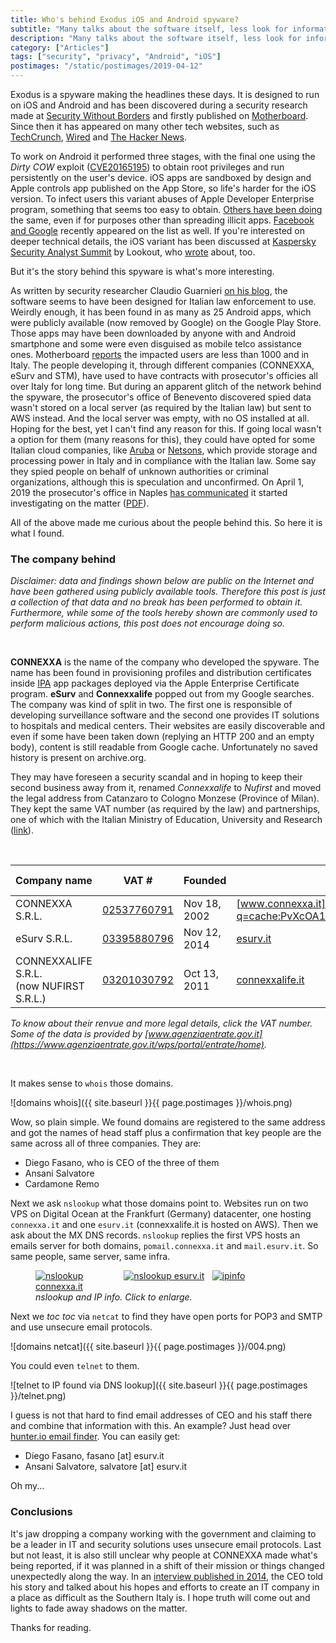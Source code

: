 ```yaml
---
title: Who's behind Exodus iOS and Android spyware?
subtitle: "Many talks about the software itself, less look for information about the creators, information hidden in plain sight"
description: "Many talks about the software itself, less look for information about the creators, information hidden in plain sight"
category: ["Articles"]
tags: ["security", "privacy", "Android", "iOS"]
postimages: "/static/postimages/2019-04-12"
---
```


Exodus is a spyware making the headlines these days. It is designed to run on iOS and Android and has been discovered during a security research made at [Security Without Borders](https://securitywithoutborders.org/blog/2019/03/29/exodus.html) and firstly published on [Motherboard](https://motherboard.vice.com/en_us/article/43z93g/hackers-hid-android-malware-in-google-play-store-exodus-esurv). Since then it has appeared on many other tech websites, such as [TechCrunch](https://techcrunch.com/2019/04/08/iphone-spyware-certificate/), [Wired](https://www.wired.com/story/exodus-spyware-ios/) and [The Hacker News](https://thehackernews.com/2019/04/exodus-ios-malware.html).

To work on Android it performed three stages, with the final one using the *Dirty COW* exploit ([CVE­2016­5195](http://cve.mitre.org/cgi-bin/cvename.cgi?name=cve-2016-5195)) to obtain root privileges and run persistently on the user's device.
iOS apps are sandboxed by design and Apple controls app published on the App Store, so life's harder for the iOS version. To infect users this variant abuses of Apple Developer Enterprise program, something that seems too easy to obtain. [Others have been doing](https://www.theverge.com/2019/2/20/18232140/apple-tutuapp-piracy-ios-apps-developer-enterprise-program-misuse) the same, even if for purposes other than spreading illicit apps. [Facebook and Google](https://www.theregister.co.uk/2019/02/01/apple_facebook_google_enterprise_cert_drama/) recently appeared on the list as well.
If you're interested on deeper technical details, the iOS variant has been discussed at [Kaspersky Security Analyst Summit](https://sas.kaspersky.com/) by Lookout, who [wrote](https://blog.lookout.com/esurv-research) about, too.

But it's the story behind this spyware is what's more interesting.

As written by security researcher Claudio Guarnieri [on his blog](https://nex.sx/blog/2019/04/04/exodus-spy-scandal-italy.html), the software seems to have been designed for Italian law enforcement to use. Weirdly enough, it has been found in as many as 25 Android apps, which were publicly available (now removed by Google) on the Google Play Store. Those apps may have been downloaded by anyone with and Android smartphone and some were even disguised as mobile telco assistance ones. Motherboard [reports](https://motherboard.vice.com/it/article/7xnyy9/malware-exodus-infettati-1000-italiani-app-nascosta-google-play-store) the impacted users are less than 1000 and in Italy. 
The people developing it, through different companies (CONNEXXA, eSurv and STM), have used to have contracts with prosecutor's officies all over Italy for long time. But during an apparent glitch of the network behind the spyware, the prosecutor's office of Benevento discovered spied data wasn't stored on a local server (as required by the Italian law) but sent to AWS instead. And the local server was empty, with no OS installed at all. Hoping for the best, yet I can't find any reason for this. If going local wasn't a option for them (many reasons for this), they could have opted for some Italian cloud companies, like [Aruba](https://www.cloud.it/home.aspx) or [Netsons](https://www.netsons.com/cloud/), which provide storage and processing power in Italy and in compliance with the Italian law.
Some say they spied people on behalf of unknown authorities or criminal organizations, although this is speculation and unconfirmed. On April 1, 2019 the prosecutor's office in Naples [has communicated](https://motherboard.vice.com/it/article/eveeq4/procura-napoli-indaga-esurv-azienda-malware-exodus-google-play-store) it started investigating on the matter ([PDF](http://www.procura.napoli.giustizia.it/download/5311/)).

All of the above made me curious about the people behind this. So here it is what I found.

### The company behind

*Disclaimer: data and findings shown below are public on the Internet and have been gathered using publicly available tools. Therefore this post is just a collection of that data and no break has been performed to obtain it. Furthermore, while some of the tools hereby shown are commonly used to perform malicious actions, this post does not encourage doing so.*

<br>

**CONNEXXA** is the name of the company who developed the spyware. The name has been found in provisioning profiles and distribution certificates inside [IPA](https://www.theiphonewiki.com/wiki/IPA_File_Format) app packages deployed via the Apple Enterprise Certificate program. **eSurv** and **Connexxalife** popped out from my Google searches. The company was kind of split in two. The first one is responsible of developing surveillance software and the second one provides IT solutions to hospitals and medical centers. Their websites are easily discoverable and even if some have been taken down (replying an HTTP 200 and an empty body), content is still readable from Google  cache. Unfortunately no saved history is present on archive.org.

They may have foreseen a security scandal and in hoping to keep their second business away from it, renamed *Connexxalife* to *Nufirst* and moved the legal address from Catanzaro to Cologno Monzese (Province of Milan). They kept the same VAT number (as required by the law) and partnerships, one of which with the Italian Ministry of Education, University and Research ([link](https://miur.gov.it/web/guest/normativa/-/asset_publisher/l5McTyTJNEft/content/cambio-di-denominazione-sociale-del-soggetto-beneficiario-da-connexxalife-srl-a-nufirst-srl-progetto-di-ricerca-scn_00442-invecchiamento-della-societa?inheritRedirect=false&redirect=https%3A%2F%2Fmiur.gov.it%2Fweb%2Fguest%2Fnormativa%3Fp_p_id%3D101_INSTANCE_l5McTyTJNEft%26p_p_lifecycle%3D0%26p_p_state%3Dnormal%26p_p_mode%3Dview%26p_p_col_id%3Dcolumn-2%26p_p_col_count%3D1%26p_r_p_564233524_categoryId%3D20896%26p_r_p_564233524_resetCur%3Dtrue)).

<br>

| Company name | VAT # | Founded | Website | website up? |
|---|---|---|---|---|
| CONNEXXA S.R.L. | [02537760791](https://www.impresaitalia.info/ik00912568/connexxa-srl/catanzaro.aspx) | Nov 18, 2002 | [www.connexxa.it]((http://webcache.googleusercontent.com/search?q=cache:PvXcOA1WkQAJ:www.connexxa.it/%3Fa2_content_id%3D58%26catPadre%3D58%26section%3Dpagine%26a2_language%3Dit+&cd=1&hl=it&ct=clnk&gl=it)) | down |
| eSurv S.R.L. | [03395880796](https://it.kompass.com/c/esurv/it1879821/) | Nov 12, 2014 | [esurv.it](http://webcache.googleusercontent.com/search?q=cache:wxfMbhIFqo4J:www.esurv.it/%3Farke_language%3Den+&cd=3&hl=en&ct=clnk&gl=it&client=safari) | down |
| CONNEXXALIFE S.R.L. <br>(now NUFIRST S.R.L.) | [03201030792](https://it.kompass.com/c/connexxalife-s-r-l/it1408341/) | Oct 13, 2011 | [connexxalife.it](http://connexxalife.it/) | up |

*To know about their renvue and more legal details, click the VAT number. Some of the data is provided by [www.agenziaentrate.gov.it](https://www.agenziaentrate.gov.it/wps/portal/entrate/home).*

<br>

It makes sense to `whois` those domains.

![domains whois]({{ site.baseurl }}{{ page.postimages }}/whois.png)

Wow, so plain simple. We found domains are registered to the same address and got the names of head staff plus a confirmation that key people are the same across all of three companies. They are:

- Diego Fasano, who is CEO of the three of them
- Ansani Salvatore
- Cardamone Remo

Next we ask `nslookup` what those domains point to. Websites run on two VPS on Digital Ocean at the Frankfurt (Germany) datacenter, one hosting `connexxa.it` and one `esurv.it` (connexxalife.it is hosted on AWS). Then we ask about the MX DNS records. `nslookup` replies the first VPS hosts an emails server for both domains, `pomail.connexxa.it` and `mail.esurv.it`. So same people, same server, same infra.

<figure>
    <div style="display:flex">
        <div style="flex:1.333">
            <a href="{{ site.baseurl }}{{ page.postimages }}/001.png">
                <img src="{{ site.baseurl }}{{ page.postimages }}/001.png" alt="nslookup connexxa.it">
            </a>
        </div>
        <div style="flex:1.333">
            <a href="{{ site.baseurl }}{{ page.postimages }}/002.png">
                <img src="{{ site.baseurl }}{{ page.postimages }}/002.png" alt="nslookup esurv.it">
            </a>
        </div>
        <div style="flex:1.333">
            <a href="{{ site.baseurl }}{{ page.postimages }}/003.png">
                <img src="{{ site.baseurl }}{{ page.postimages }}/003.png" alt="ipinfo">
            </a>
        </div>
    </div>
    <figcaption><i>nslookup and IP info. Click to enlarge.</i></figcaption>
</figure>

Next we *toc toc* via `netcat` to find they have open ports for POP3 and SMTP and use unsecure email protocols.

![domains netcat]({{ site.baseurl }}{{ page.postimages }}/004.png)

You could even `telnet` to them.

![telnet to IP found via DNS lookup]({{ site.baseurl }}{{ page.postimages }}/telnet.png)

I guess is not that hard to find email addresses of CEO and his staff there and combine that information with this. An example? Just head over [hunter.io email finder](https://hunter.io/email-finder). You can easily get:

- Diego Fasano, fasano [at] esurv.it
- Ansani Salvatore, salvatore [at] esurv.it

Oh my...

### Conclusions

It's jaw dropping a company working with the government and claiming to be a leader in IT and security solutions uses unsecure email protocols. Last but not least, it is also still unclear why people at CONNEXXA made what's being reported, if it was planned in a shift of their mission or things changed unexpectedly along the way. In an [interview published in 2014](http://www.magazine.tipitosti.it/articolo/connexxa-catanzaro-universita-della-calabria/), the CEO told his story and talked about his hopes and efforts to create an IT company in a place as difficult as the Southern Italy is. I hope truth will come out and lights to fade away shadows on the matter.

Thanks for reading.
